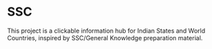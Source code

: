 # SSC
This project is a clickable information hub for Indian States and World Countries, inspired by SSC/General Knowledge preparation material.
